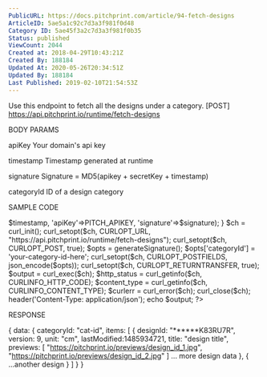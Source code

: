 ```yaml
---
PublicURL: https://docs.pitchprint.com/article/94-fetch-designs
ArticleID: 5ae5a1c92c7d3a3f981f0d48
Category ID: 5ae45f3a2c7d3a3f981f0b35
Status: published
ViewCount: 2044
Created at: 2018-04-29T10:43:21Z
Created By: 188184
Updated At: 2020-05-26T20:34:51Z
Updated By: 188184
Last Published: 2019-02-10T21:54:53Z
---
```


 Use this endpoint to fetch all the designs under a category.
[POST]
https://api.pitchprint.io/runtime/fetch-designs

 BODY PARAMS


 apiKey
 Your domain's api key


 timestamp
 Timestamp generated at runtime


 signature
 Signature = MD5(apikey + secretKey + timestamp)


 categoryId
 ID of a design category


SAMPLE CODE

<?php

define('PITCH_APIKEY', 'your-api-key');
define('PITCH_SECRETKEY', 'your-secret-key');

function generateSignature () {
    $timestamp = time();
    $signature = md5(PITCH_APIKEY . PITCH_SECRETKEY . $timestamp);
    return array ('timestamp'=>$timestamp, 'apiKey'=>PITCH_APIKEY, 'signature'=>$signature);
}

$ch = curl_init();
curl_setopt($ch, CURLOPT_URL, "https://api.pitchprint.io/runtime/fetch-designs");
curl_setopt($ch, CURLOPT_POST, true);

$opts = generateSignature();
$opts['categoryId'] = 'your-category-id-here';

curl_setopt($ch, CURLOPT_POSTFIELDS, json_encode($opts));
curl_setopt($ch, CURLOPT_RETURNTRANSFER, true);

$output = curl_exec($ch);
$http_status = curl_getinfo($ch, CURLINFO_HTTP_CODE);
$content_type = curl_getinfo($ch, CURLINFO_CONTENT_TYPE);
$curlerr = curl_error($ch);
curl_close($ch);

header('Content-Type: application/json');

echo $output;

?>

 RESPONSE

{
data: {
categoryId: "cat-id",
items: [
{
designId: "******K83RU7R",
version: 9,
unit: "cm",
lastModified:1485934721,
title: "design title",
previews: [
"https://pitchprint.io/previews/design_id_1.jpg",
"https://pitchprint.io/previews/design_id_2.jpg"
]
... more design data
},
{
...another design
}
]
}
}
